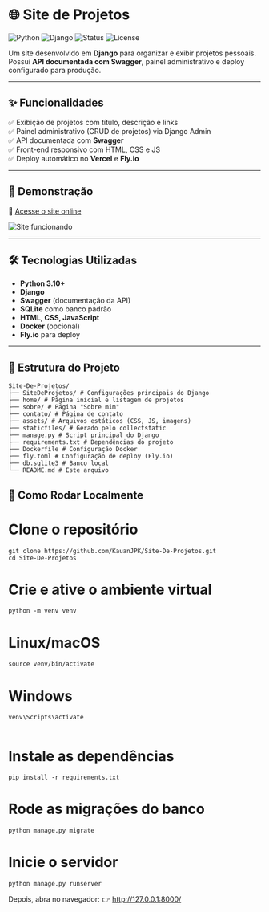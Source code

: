 # 🌐 Site de Projetos

![Python](https://img.shields.io/badge/Python-3.10%2B-blue?logo=python&logoColor=white)
![Django](https://img.shields.io/badge/Django-Framework-green?logo=django&logoColor=white)
![Status](https://img.shields.io/badge/status-Em%20Desenvolvimento-orange)
![License](https://img.shields.io/badge/license-MIT-blue)

Um site desenvolvido em **Django** para organizar e exibir projetos pessoais.  
Possui **API documentada com Swagger**, painel administrativo e deploy configurado para produção.  

---

## ✨ Funcionalidades  

✅ Exibição de projetos com título, descrição e links  
✅ Painel administrativo (CRUD de projetos) via Django Admin  
✅ API documentada com **Swagger**  
✅ Front-end responsivo com HTML, CSS e JS  
✅ Deploy automático no **Vercel** e **Fly.io**  

---

## 📸 Demonstração  

🔗 [Acesse o site online](https://sitedeprojetoskauanjpk.fly.dev)  

![Site funcionando](https://i.imgur.com/cAmEPqu.png)

---

## 🛠️ Tecnologias Utilizadas  

- **Python 3.10+**  
- **Django**  
- **Swagger** (documentação da API)  
- **SQLite** como banco padrão  
- **HTML, CSS, JavaScript**  
- **Docker** (opcional)  
- **Fly.io** para deploy  

---

## 📂 Estrutura do Projeto 
```
Site-De-Projetos/
├── SiteDeProjetos/ # Configurações principais do Django
├── home/ # Página inicial e listagem de projetos
├── sobre/ # Página "Sobre mim"
├── contato/ # Página de contato
├── assets/ # Arquivos estáticos (CSS, JS, imagens)
├── staticfiles/ # Gerado pelo collectstatic
├── manage.py # Script principal do Django
├── requirements.txt # Dependências do projeto
├── Dockerfile # Configuração Docker
├── fly.toml # Configuração de deploy (Fly.io)
├── db.sqlite3 # Banco local
└── README.md # Este arquivo
```

## 🚀 Como Rodar Localmente

# Clone o repositório
```
git clone https://github.com/KauanJPK/Site-De-Projetos.git
cd Site-De-Projetos
```
# Crie e ative o ambiente virtual
```
python -m venv venv
```
# Linux/macOS
```
source venv/bin/activate
```
# Windows
```
venv\Scripts\activate
```

```
```
# Instale as dependências
```
pip install -r requirements.txt
```

# Rode as migrações do banco
```
python manage.py migrate
```
# Inicie o servidor
```
python manage.py runserver
```
Depois, abra no navegador:
👉 http://127.0.0.1:8000/
